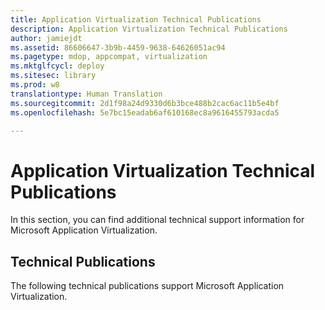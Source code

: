 ```yaml
---
title: Application Virtualization Technical Publications
description: Application Virtualization Technical Publications
author: jamiejdt
ms.assetid: 86606647-3b9b-4459-9638-64626051ac94
ms.pagetype: mdop, appcompat, virtualization
ms.mktglfcycl: deploy
ms.sitesec: library
ms.prod: w8
translationtype: Human Translation
ms.sourcegitcommit: 2d1f98a24d9330d6b3bce488b2cac6ac11b5e4bf
ms.openlocfilehash: 5e7bc15eadab6af610168ec8a9616455793acda5

---
```



# Application Virtualization Technical Publications


In this section, you can find additional technical support information for Microsoft Application Virtualization.

## Technical Publications


The following technical publications support Microsoft Application Virtualization.

 

 








<!--HONumber=Jun16_HO4-->


